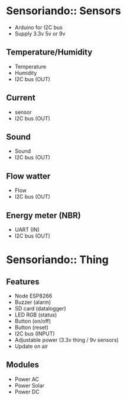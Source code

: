 # Sensoriando:: Sensors
* Arduino for I2C bus
* Supply 3.3v 5v or 9v

## Temperature/Humidity
* Temperature
* Humidity
* I2C bus (OUT)

## Current
* sensor
* I2C bus (OUT)

## Sound
* Sound
* I2C bus (OUT)

## Flow watter
* Flow
* I2C bus (OUT)

## Energy meter (NBR)
* UART (IN)
* I2C bus (OUT)

# Sensoriando:: Thing
## Features
* Node ESP8266
* Buzzer (alarm)
* SD card (datalogger)
* LED RGB (status)
* Button (on/off)
* Button (reset)
* I2C bus (INPUT)
* Adjustable power (3.3v thing / 9v sensors)
* Update on air

## Modules
* Power AC
* Power Solar
* Power DC

